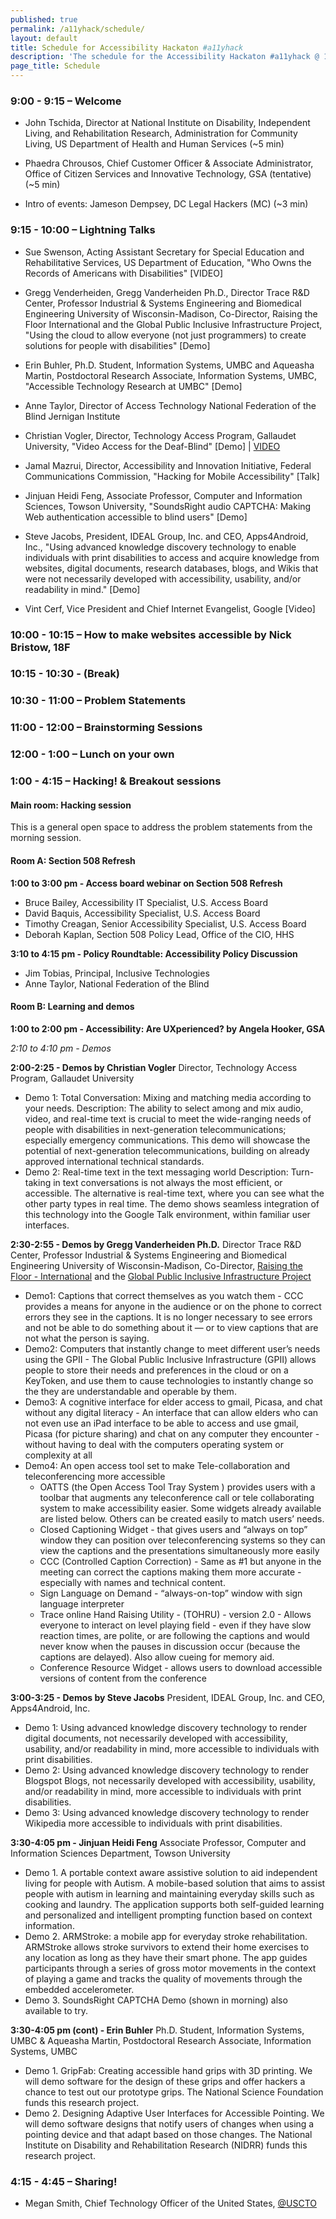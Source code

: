 ```yaml
---
published: true
permalink: /a11yhack/schedule/
layout: default
title: Schedule for Accessibility Hackaton #a11yhack
description: 'The schedule for the Accessibility Hackaton #a11yhack @ 18f'
page_title: Schedule
---
```


### 9:00 - 9:15 – Welcome

* John Tschida, Director at National Institute on Disability, Independent Living, and Rehabilitation Research, Administration for Community Living, US Department of Health and Human Services (~5 min)

* Phaedra Chrousos, Chief Customer Officer & Associate Administrator, Office of Citizen Services and Innovative Technology, GSA (tentative) (~5 min)

* Intro of events: Jameson Dempsey, DC Legal Hackers (MC) (~3 min)

### 9:15 - 10:00 – Lightning Talks

* Sue Swenson, Acting Assistant Secretary for Special Education and Rehabilitative Services, US Department of Education, "Who Owns the Records of Americans with Disabilities" [VIDEO]

* Gregg Venderheiden, Gregg Vanderheiden Ph.D., Director Trace R&D Center, Professor Industrial & Systems Engineering and Biomedical Engineering University of Wisconsin-Madison, Co-Director, Raising the Floor International  and the Global Public Inclusive Infrastructure Project, "Using the cloud to allow everyone (not just programmers) to create solutions for people with disabilities" [Demo]

* Erin Buhler, Ph.D. Student, Information Systems, UMBC and Aqueasha Martin, Postdoctoral Research Associate, Information Systems, UMBC, "Accessible Technology Research at UMBC"  [Demo]

* Anne Taylor, Director of Access Technology National Federation of the Blind Jernigan Institute

* Christian Vogler, Director, Technology Access Program, Gallaudet University, "Video Access for the Deaf-Blind" [Demo] | [VIDEO](https://www.youtube.com/watch?v=08tyYAhPuVU)

* Jamal Mazrui, Director, Accessibility and Innovation Initiative, Federal Communications Commission, "Hacking for Mobile Accessibility" [Talk]

* Jinjuan Heidi Feng, Associate Professor, Computer and Information Sciences, Towson University, "SoundsRight audio CAPTCHA: Making Web authentication accessible to blind users" [Demo]

* Steve Jacobs, President, IDEAL Group, Inc. and CEO, Apps4Android, Inc., "Using advanced knowledge discovery technology to enable individuals with print disabilities to access and acquire knowledge from websites, digital documents, research databases, blogs, and Wikis that were not necessarily developed with accessibility, usability, and/or readability in mind." [Demo]

* Vint Cerf, Vice President and Chief Internet Evangelist, Google [Video]

### 10:00 - 10:15 – How to make websites accessible by Nick Bristow, 18F

### 10:15 - 10:30 - (Break)

### 10:30 - 11:00 – Problem Statements

### 11:00 - 12:00 – Brainstorming Sessions

### 12:00 - 1:00 – Lunch on your own

### 1:00 - 4:15 – Hacking! & Breakout sessions

#### Main room: Hacking session

This is a general open space to address the problem statements from the morning session.

#### Room A: Section 508 Refresh

**1:00 to 3:00 pm - Access board webinar on Section 508 Refresh**

* Bruce Bailey, Accessibility IT Specialist, U.S. Access Board
* David Baquis, Accessibility Specialist, U.S. Access Board
* Timothy Creagan, Senior Accessibility Specialist, U.S. Access Board
* Deborah Kaplan, Section 508 Policy Lead, Office of the CIO, HHS

**3:10 to 4:15 pm - Policy Roundtable: Accessibility Policy Discussion**

* Jim Tobias, Principal, Inclusive Technologies
* Anne Taylor, National Federation of the Blind

#### Room B: Learning and demos

**1:00 to 2:00 pm - Accessibility: Are UXperienced? by Angela Hooker, GSA**

*2:10 to 4:10 pm - Demos*

**2:00-2:25 - Demos by Christian Vogler**
Director, Technology Access Program, Gallaudet University

 * Demo 1: Total Conversation: Mixing and matching media according to your needs. Description: The ability to select among and mix audio, video, and real-time text is crucial to meet the wide-ranging needs of people with disabilities in next-generation telecommunications; especially emergency communications. This demo will showcase the potential of next-generation telecommunications, building on already approved international technical standards.
 * Demo 2: Real-time text in the text messaging world Description: Turn-taking in text conversations is not always the most efficient, or accessible. The alternative is real-time text, where you can see what the other party types in real time. The demo shows seamless integration of this technology into the Google Talk environment, within familiar user interfaces.

**2:30-2:55 - Demos by Gregg Vanderheiden Ph.D.**
Director Trace R&D Center, Professor Industrial & Systems Engineering and Biomedical Engineering University of Wisconsin-Madison, Co-Director, [Raising the Floor - International](http://Raisingthefloor.org) and the [Global Public Inclusive Infrastructure Project](http://GPII.net)

 * Demo1: Captions that correct themselves as you watch them - CCC provides a means for anyone in the audience or on the phone to correct errors they see in the captions. It is no longer necessary to see errors and not be able to do something about it — or to view captions that are not what the person is saying.
 * Demo2:  Computers that instantly change to meet different user’s needs using the GPII - The Global Public Inclusive Infrastructure (GPII) allows people to store their needs and preferences in the cloud or on a KeyToken, and use them to cause technologies to instantly change so the they are understandable and operable by them.
 * Demo3: A cognitive interface for elder access to gmail, Picasa, and chat without any digital literacy - An interface that can allow elders who can not even use an iPad interface to be able to access and use gmail, Picasa (for picture sharing) and chat on any computer they encounter - without having to deal with the computers operating system or complexity at all
 * Demo4:  An open access tool set to make Tele-collaboration and teleconferencing more accessible
    * OATTS (the Open Access Tool Tray System ) provides users with a toolbar that augments any teleconference call or tele collaborating system to make accessibility easier. Some widgets already available are listed below. Others can be created easily to match users’ needs.
    * Closed Captioning Widget - that gives users and “always on top” window they can position over teleconferencing systems so they can view the captions and the presentations simultaneously more easily
    * CCC (Controlled Caption Correction) - Same as #1 but anyone in the meeting can correct the captions making them more accurate - especially with names and technical content.
    * Sign Language on Demand - “always-on-top” window with sign language interpreter
    * Trace online Hand Raising Utility - (TOHRU) - version 2.0 - Allows everyone to interact on level playing field - even if they have slow reaction times, are polite, or are following the captions and would never know when the pauses in discussion occur (because the captions are delayed). Also allow cueing for memory aid.
    * Conference Resource Widget - allows users to download accessible versions of content from the conference

**3:00-3:25 - Demos by Steve Jacobs**
President, IDEAL Group, Inc. and CEO, Apps4Android, Inc.

* Demo 1: Using advanced knowledge discovery technology to render digital documents, not necessarily developed with accessibility, usability, and/or readability in mind, more accessible to individuals with print disabilities.
* Demo 2: Using advanced knowledge discovery technology to render Blogspot Blogs, not necessarily developed with accessibility, usability, and/or readability in mind, more accessible to individuals with print disabilities.
* Demo 3: Using advanced knowledge discovery technology to render Wikipedia more accessible to individuals with print disabilities.

**3:30-4:05 pm - Jinjuan Heidi Feng**
Associate Professor, Computer and Information Sciences Department, Towson University

* Demo 1. A portable context aware assistive solution to aid independent living for people with Autism. A mobile-based solution that aims to assist people with autism in learning and maintaining everyday skills such as cooking and laundry.  The application supports both self-guided learning and personalized and intelligent prompting function based on context information.
* Demo 2. ARMStroke: a mobile app for everyday stroke rehabilitation. ARMStroke allows stroke survivors to extend their home exercises to any location as long as they have their smart phone. The app guides participants through a series of gross motor movements in the context of playing a game and tracks the quality of movements through the embedded accelerometer.
* Demo 3. SoundsRight CAPTCHA Demo (shown in morning) also available to try.

**3:30-4:05 pm (cont) - Erin Buhler**
Ph.D. Student, Information Systems, UMBC & Aqueasha Martin, Postdoctoral Research Associate, Information Systems, UMBC

* Demo 1. GripFab: Creating accessible hand grips with 3D printing. We will demo software for the design of these grips and offer hackers a chance to test out our prototype grips. The National Science Foundation funds this research project.
* Demo 2. Designing Adaptive User Interfaces for Accessible Pointing. We will demo software designs that notify users of changes when using a pointing device and that adapt based on those changes. The National Institute on Disability and Rehabilitation Research (NIDRR) funds this research project.

### 4:15 - 4:45 – Sharing!
* Megan Smith, Chief Technology Officer of the United States, [@USCTO](https://twitter.com/USCTO)
